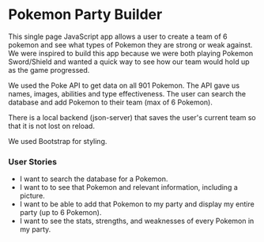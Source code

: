 # Pokemon Party Builder
This single page JavaScript app allows a user to create a team of 6 pokemon and see what types of Pokemon they are strong or weak against. We were inspired to build this app because we were both playing Pokemon Sword/Shield and wanted a quick way to see how our team would hold up as the game progressed.

We used the Poke API to get data on all 901 Pokemon. The API gave us names, images, abilities and type effectiveness. The user can search the database and add Pokemon to their team (max of 6 Pokemon). 

There is a local backend (json-server) that saves the user's current team so that it is not lost on reload. 

We used Bootstrap for styling.

### User Stories
- I want to search the database for a Pokemon.
- I want to to see that Pokemon and relevant information, including a picture.
- I want to be able to add that Pokemon to my party and display my entire party (up to 6 Pokemon).
- I want to see the stats, strengths, and weaknesses of every Pokemon in my party.
